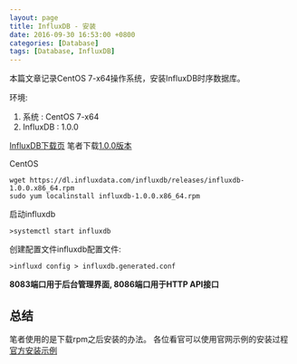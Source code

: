 ```yaml
---
layout: page
title: InfluxDB - 安装
date: 2016-09-30 16:53:00 +0800
categories: [Database]
tags: [Database, InfluxDB]
---
```


本篇文章记录CentOS 7-x64操作系统，安装InfluxDB时序数据库。

环境:

 1. 系统 : CentOS 7-x64
 2. InfluxDB : 1.0.0


[InfluxDB下载页](https://www.influxdata.com/downloads/)
笔者下载[1.0.0版本](https://dl.influxdata.com/influxdb/releases/influxdb-1.0.0.x86_64.rpm)

CentOS

```shell
wget https://dl.influxdata.com/influxdb/releases/influxdb-1.0.0.x86_64.rpm
sudo yum localinstall influxdb-1.0.0.x86_64.rpm
```

启动influxdb

```shell
>systemctl start influxdb
```

创建配置文件influxdb配置文件:

```shell
>influxd config > influxdb.generated.conf
```

**8083端口用于后台管理界面, 8086端口用于HTTP API接口**

## 总结

笔者使用的是下载rpm之后安装的办法。
各位看官可以使用官网示例的安装过程[官方安装示例](https://docs.influxdata.com/influxdb/v1.0/introduction/installation/)














